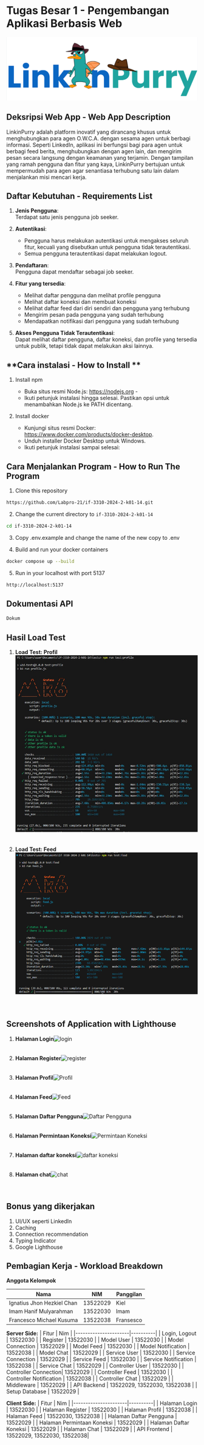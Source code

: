 # Tugas Besar 1 - Pengembangan Aplikasi Berbasis Web

![lt-profil](./frontend/public/images/linkedin.png)<br/>

## **Deksripsi Web App - Web App Description**

LinkinPurry adalah platform inovatif yang dirancang khusus untuk menghubungkan para agen O.W.C.A. dengan sesama agen untuk berbagi informasi. Seperti LinkedIn, aplikasi ini berfungsi bagi para agen untuk berbagi feed berita, menghubungkan dengan agen lain, dan mengirim pesan secara langsung dengan keamanan yang terjamin. Dengan tampilan yang ramah pengguna dan fitur yang kaya, LinkinPurry bertujuan untuk mempermudah para agen agar senantiasa terhubung satu lain dalam menjalankan misi mencari kerja.

## **Daftar Kebutuhan - Requirements List**

1. **Jenis Pengguna**:  
   Terdapat satu jenis pengguna job seeker.

2. **Autentikasi**:

   - Pengguna harus melakukan autentikasi untuk mengakses seluruh fitur, kecuali yang disebutkan untuk pengguna tidak terautentikasi.
   - Semua pengguna terautentikasi dapat melakukan logout.

3. **Pendaftaran**:  
   Pengguna dapat mendaftar sebagai job seeker.

5. **Fitur yang tersedia**:

   - Melihat daftar pengguna dan melihat profile pengguna
   - Melihat daftar koneksi dan membuat koneksi
   - Melihat daftar feed dari diri sendiri dan pengguna yang terhubung
   - Mengirim pesan pada pengguna yang sudah terhubung 
   - Mendapatkan notifikasi dari pengguna yang sudah terhubung

6. **Akses Pengguna Tidak Terautentikasi**:  
   Dapat melihat daftar pengguna, daftar koneksi, dan profile yang tersedia untuk publik, tetapi tidak dapat melakukan aksi lainnya.

## **Cara instalasi - How to Install **
1. Install npm
   - Buka situs resmi Node.js: https://nodejs.org - 
   - Ikuti petunjuk instalasi hingga selesai. Pastikan opsi untuk menambahkan Node.js ke PATH dicentang.

2. Install docker
   - Kunjungi situs resmi Docker: https://www.docker.com/products/docker-desktop.
   - Unduh installer Docker Desktop untuk Windows.
   - Ikuti petunjuk instalasi sampai selesai:

## **Cara Menjalankan Program - How to Run The Program**

1. Clone this repository

```sh
https://github.com/Labpro-21/if-3310-2024-2-k01-14.git
```

2. Change the current directory to `if-3310-2024-2-k01-14`

```sh
cd if-3310-2024-2-k01-14
```

3. Copy .env.example and change the name of the new copy to .env

4. Build and run your docker containers

```sh
docker compose up --build
```

5. Run in your localhost with port 5137

```sh
http://localhost:5137
```

## Dokumentasi API
```sh
Dokum
```

## Hasil Load Test
1. <strong>Load Test: Profil</strong>![lt-profil](./frontend/public/images/load_test_profil.jpg)<br/><br/><br/>
1. <strong>Load Test: Feed</strong>![lt-feed](./frontend/public/images/load_test_feed.png)<br/><br/><br/>

## **Screenshots of Application with Lighthouse**
1. <strong>Halaman Login</strong>![login](./img/login.png)<br/><br/><br/>
2. <strong>Halaman Register</strong>![register](./img/register.png)<br/><br/><br/>
3. <strong>Halaman Profil</strong>![Profil](./img/jobseeker_home.png)<br/><br/><br/>
4. <strong>Halaman Feed</strong>![Feed](./img/company_home.png)<br/><br/><br/>
5. <strong>Halaman Daftar Pengguna</strong>![Daftar Pengguna](./img/company_tambah_lowongan.png)<br/><br/><br/>
6. <strong>Halaman Permintaan Koneksi</strong>![Permintaan Koneksi](./img/company_detail_lowongan.png)<br/><br/><br/>
7. <strong>Halaman daftar koneksi</strong>![daftar koneksi](./img/company_detail_lamaran.png)<br/><br/><br/>
8. <strong>Halaman chat</strong>![chat](./img/company_edit_lowongan.png)<br/><br/><br/>

## **Bonus yang dikerjakan**

1. UI/UX seperti LinkedIn
2. Caching
3. Connection recommendation
4. Typing Indicator
5. Google Lighthouse

## **Pembagian Kerja - Workload Breakdown**

**Anggota Kelompok**

| Nama            | NIM      | Panggilan |
| --------------- | -------- | --------- |
| Ignatius Jhon Hezkiel Chan | 13522029 | Kiel     |
| Imam Hanif Mulyarahman  | 13522030 | Imam     |
| Francesco Michael Kusuma   | 13522038 | Fransesco   |

**Server Side:**
| Fitur | Nim |
|----------------------|----------|
| Login, Logout        | 13522030 |
| Register             | 13522030 |
| Model User           | 13522030 |
| Model Connection     | 13522029 |
| Model Feed           | 13522030 |
| Model Notification   | 13522038 |
| Model Chat           | 13522029 |
| Service User         | 13522030 |
| Service Connection   | 13522029 |
| Service Feed         | 13522030 |
| Service Notification | 13522038 |
| Service Chat         | 13522029 |
| Controller User      | 13522030 |
| Controller Connection| 13522029 |
| Controller Feed      | 13522030 |
| Controller Notification | 13522038 |
| Controller Chat      | 13522029 |
| Middleware           | 13522029 |
| API Backend          | 13522029, 13522030, 13522038 |
| Setup Database       | 13522029 |

**Client Side:**
| Fitur | Nim |
|----------------------|----------|
| Halaman Login | 13522030 |
| Halaman Register | 13522030 |
| Halaman Profil | 13522038 |
| Halaman Feed | 13522030, 13522038 |
| Halaman Daftar Pengguna | 13522029 |
| Halaman Permintaan Koneksi | 13522029 |
| Halaman Daftar Koneksi | 13522029 |
| Halaman Chat | 13522029 |
| API Frontend | 13522029, 13522030, 13522038|